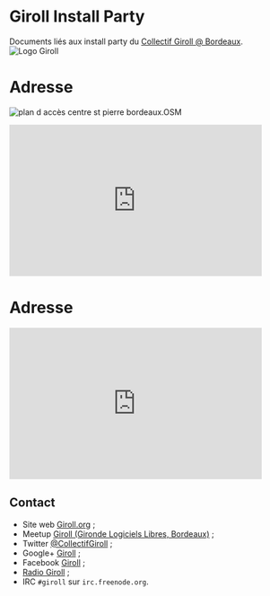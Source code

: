 # Giroll Install Party

Documents liés aux install party du [Collectif Giroll @ Bordeaux](http://www.giroll.org/). ![Logo Giroll](http://www.giroll.org/themes/giroll/imgs/logo.png)

# Adresse

![plan d accès centre st pierre bordeaux.OSM](https://raw.github.com/edouard-lopez/giroll-install-party/master/plan-d-accès-centre-st-pierre-bordeaux.OSM.png)
<iframe style="height: 270px; width: 450px;" src="http://open.mapquest.com/embed?hk=1bjdcE5" marginwidth="0" marginheight="0" frameborder="0" scrolling="no"></iframe>

# Adresse

<iframe style="height: 270px; width: 450px;" src="http://open.mapquest.com/embed?hk=1bjdcE5" marginwidth="0" marginheight="0" frameborder="0" scrolling="no"></iframe>

## Contact

* Site web [Giroll.org](http://giroll.org/) ;
* Meetup [Giroll (Gironde Logiciels Libres, Bordeaux)](http://www.meetup.com/Giroll-Gironde-Logiciel-Libre-Bordeaux/) ;
* Twitter [@CollectifGiroll](https://twitter.com/CollectifGiroll) ;
* Google+ [Giroll](https://plus.google.com/104185527559966168209) ;
* Facebook [Giroll](https://www.facebook.com/giroll) ;
* [Radio Giroll](http://www.giroll.org/pages/radiogiroll) ;
* IRC `#giroll` sur `irc.freenode.org`.
